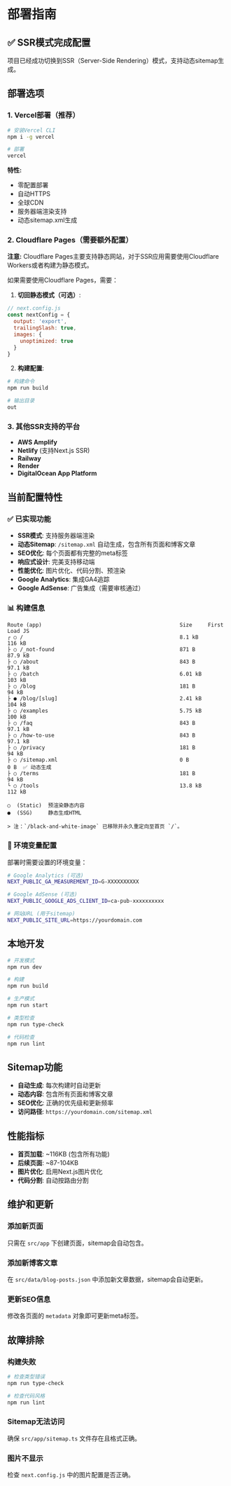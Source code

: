 # 部署指南

## ✅ SSR模式完成配置

项目已经成功切换到SSR（Server-Side Rendering）模式，支持动态sitemap生成。

## 部署选项

### 1. Vercel部署（推荐）

```bash
# 安装Vercel CLI
npm i -g vercel

# 部署
vercel
```

**特性:**
- 零配置部署
- 自动HTTPS
- 全球CDN
- 服务器端渲染支持
- 动态sitemap.xml生成

### 2. Cloudflare Pages（需要额外配置）

**注意:** Cloudflare Pages主要支持静态网站，对于SSR应用需要使用Cloudflare Workers或者构建为静态模式。

如果需要使用Cloudflare Pages，需要：

1. **切回静态模式（可选）**:
```javascript
// next.config.js
const nextConfig = {
  output: 'export',
  trailingSlash: true,
  images: {
    unoptimized: true
  }
}
```

2. **构建配置**:
```bash
# 构建命令
npm run build

# 输出目录
out
```

### 3. 其他SSR支持的平台

- **AWS Amplify**
- **Netlify** (支持Next.js SSR)
- **Railway**
- **Render**
- **DigitalOcean App Platform**

## 当前配置特性

### ✅ 已实现功能

- **SSR模式**: 支持服务器端渲染
- **动态Sitemap**: `/sitemap.xml` 自动生成，包含所有页面和博客文章
- **SEO优化**: 每个页面都有完整的meta标签
- **响应式设计**: 完美支持移动端
- **性能优化**: 图片优化、代码分割、预渲染
- **Google Analytics**: 集成GA4追踪
- **Google AdSense**: 广告集成（需要审核通过）

### 📊 构建信息

```
Route (app)                                            Size     First Load JS
┌ ○ /                                                  8.1 kB          116 kB
├ ○ /_not-found                                        871 B          87.9 kB
├ ○ /about                                             843 B          97.1 kB
├ ○ /batch                                             6.01 kB         103 kB
├ ○ /blog                                              181 B            94 kB
├ ● /blog/[slug]                                       2.41 kB         104 kB
├ ○ /examples                                          5.75 kB         100 kB
├ ○ /faq                                               843 B          97.1 kB
├ ○ /how-to-use                                        843 B          97.1 kB
├ ○ /privacy                                           181 B            94 kB
├ ○ /sitemap.xml                                       0 B                0 B  ✅ 动态生成
├ ○ /terms                                             181 B            94 kB
└ ○ /tools                                             13.8 kB         112 kB

○  (Static)  预渲染静态内容
●  (SSG)     静态生成HTML

> 注：`/black-and-white-image` 已移除并永久重定向至首页 `/`。
```

### 🔧 环境变量配置

部署时需要设置的环境变量：

```bash
# Google Analytics (可选)
NEXT_PUBLIC_GA_MEASUREMENT_ID=G-XXXXXXXXXX

# Google AdSense (可选) 
NEXT_PUBLIC_GOOGLE_ADS_CLIENT_ID=ca-pub-xxxxxxxxxx

# 网站URL (用于sitemap)
NEXT_PUBLIC_SITE_URL=https://yourdomain.com
```

## 本地开发

```bash
# 开发模式
npm run dev

# 构建
npm run build

# 生产模式
npm run start

# 类型检查
npm run type-check

# 代码检查
npm run lint
```

## Sitemap功能

- **自动生成**: 每次构建时自动更新
- **动态内容**: 包含所有页面和博客文章
- **SEO优化**: 正确的优先级和更新频率
- **访问路径**: `https://yourdomain.com/sitemap.xml`

## 性能指标

- **首页加载**: ~116KB (包含所有功能)
- **后续页面**: ~87-104KB
- **图片优化**: 启用Next.js图片优化
- **代码分割**: 自动按路由分割

## 维护和更新

### 添加新页面
只需在 `src/app` 下创建页面，sitemap会自动包含。

### 添加新博客文章
在 `src/data/blog-posts.json` 中添加新文章数据，sitemap会自动更新。

### 更新SEO信息
修改各页面的 `metadata` 对象即可更新meta标签。

## 故障排除

### 构建失败
```bash
# 检查类型错误
npm run type-check

# 检查代码风格
npm run lint
```

### Sitemap无法访问
确保 `src/app/sitemap.ts` 文件存在且格式正确。

### 图片不显示
检查 `next.config.js` 中的图片配置是否正确。
